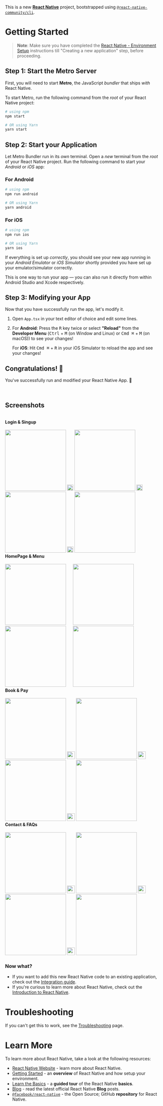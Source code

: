 This is a new [**React Native**](https://reactnative.dev) project, bootstrapped using [`@react-native-community/cli`](https://github.com/react-native-community/cli).

# Getting Started

>**Note**: Make sure you have completed the [React Native - Environment Setup](https://reactnative.dev/docs/environment-setup) instructions till "Creating a new application" step, before proceeding.

## Step 1: Start the Metro Server

First, you will need to start **Metro**, the JavaScript _bundler_ that ships _with_ React Native.

To start Metro, run the following command from the _root_ of your React Native project:

```bash
# using npm
npm start

# OR using Yarn
yarn start
```

## Step 2: Start your Application

Let Metro Bundler run in its _own_ terminal. Open a _new_ terminal from the _root_ of your React Native project. Run the following command to start your _Android_ or _iOS_ app:

### For Android

```bash
# using npm
npm run android

# OR using Yarn
yarn android
```

### For iOS

```bash
# using npm
npm run ios

# OR using Yarn
yarn ios
```

If everything is set up _correctly_, you should see your new app running in your _Android Emulator_ or _iOS Simulator_ shortly provided you have set up your emulator/simulator correctly.

This is one way to run your app — you can also run it directly from within Android Studio and Xcode respectively.

## Step 3: Modifying your App

Now that you have successfully run the app, let's modify it.

1. Open `App.tsx` in your text editor of choice and edit some lines.
2. For **Android**: Press the <kbd>R</kbd> key twice or select **"Reload"** from the **Developer Menu** (<kbd>Ctrl</kbd> + <kbd>M</kbd> (on Window and Linux) or <kbd>Cmd ⌘</kbd> + <kbd>M</kbd> (on macOS)) to see your changes!

   For **iOS**: Hit <kbd>Cmd ⌘</kbd> + <kbd>R</kbd> in your iOS Simulator to reload the app and see your changes!

## Congratulations! :tada:

You've successfully run and modified your React Native App. :partying_face:

<br>

## Screenshots
<br>
 <b>Login & Singup</b>
<div style="display: inline-block;">
   <br>
    <img src="ScreenShots/logsin.jpg" width=200>
    <img src="ScreenShots/Whitespacer.jpg" width="20">
    <img src="ScreenShots/Loginsucc.jpg" width=200>
   <img src="ScreenShots/Whitespacer.jpg" width="20">
    <img src="ScreenShots/signsup.jpg" width=200>
   <img src="ScreenShots/Whitespacer.jpg" width="20">
    <img src="ScreenShots/Singupsuccessfull.jpg" width=200>
</div>
<b>HomePage & Menu</b>
<div style="display: inline-block;">
   <br>
    <img src="ScreenShots/Menu.jpg" width=200>
    <img src="ScreenShots/Whitespacer.jpg" width="15">
    <img src="ScreenShots/Home.jpg" width=200>
   <img src="ScreenShots/Whitespacer.jpg" width="15">
    <img src="ScreenShots/whereTo.jpg" width=200>
   <img src="ScreenShots/Whitespacer.jpg" width="15">
    <img src="ScreenShots/SearchingDriver.jpg" width=200>
</div>
<b>Book & Pay</b>
<div style="display: inline-block;">
   <br>
    <img src="ScreenShots/Pay.jpg" width=200>
    <img src="ScreenShots/Whitespacer.jpg" width="25">
    <img src="ScreenShots/succpay.jpg" width=200>
   <img src="ScreenShots/Whitespacer.jpg" width="25">
    <img src="ScreenShots/Arriving.jpg" width=200>
   <img src="ScreenShots/Whitespacer.jpg" width="25">
    <img src="ScreenShots/Chat.jpg" width=200>
</div>
<b>Contact & FAQs</b>
<div style="display: inline-block;">
   <br>
    <img src="ScreenShots/Call.jpg" width=200>
    <img src="ScreenShots/Whitespacer.jpg" width="25">
    <img src="ScreenShots/Rating.jpg" width=200>
   <img src="ScreenShots/Whitespacer.jpg" width="25">
    <img src="ScreenShots/FAQs.jpg" width=200>
   <img src="ScreenShots/Whitespacer.jpg" width="25">
    <img src="ScreenShots/Settings.jpg" width=200>
</div>





### Now what?

- If you want to add this new React Native code to an existing application, check out the [Integration guide](https://reactnative.dev/docs/integration-with-existing-apps).
- If you're curious to learn more about React Native, check out the [Introduction to React Native](https://reactnative.dev/docs/getting-started).

# Troubleshooting

If you can't get this to work, see the [Troubleshooting](https://reactnative.dev/docs/troubleshooting) page.

# Learn More

To learn more about React Native, take a look at the following resources:

- [React Native Website](https://reactnative.dev) - learn more about React Native.
- [Getting Started](https://reactnative.dev/docs/environment-setup) - an **overview** of React Native and how setup your environment.
- [Learn the Basics](https://reactnative.dev/docs/getting-started) - a **guided tour** of the React Native **basics**.
- [Blog](https://reactnative.dev/blog) - read the latest official React Native **Blog** posts.
- [`@facebook/react-native`](https://github.com/facebook/react-native) - the Open Source; GitHub **repository** for React Native.
